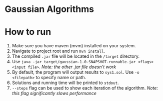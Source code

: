 # Gaussian Algorithms

# How to run

1. Make sure you have maven (mvm) installed on your system.
2. Navigate to project root and run `mvn install`.
3. The compiled `.jar` file will be located in the `/target` directory.
4. Use `java -jar target/gaussian-1.0-SNAPSHOT-runnable.jar <flags> <input file>`. *Note: the other .jar file doesn't work*
5. By default, the program will output results to `sys1.sol`. Use `-o <filepath>` to specify name or path.
6. Solutions and running time will be printed to `stdout`.
7. `--steps` flag can be used to show each iteration of the algorithm. *Note: this flag significantly slows performance*